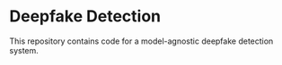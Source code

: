 # Deepfake Detection

This repository contains code for a model-agnostic deepfake detection system.
